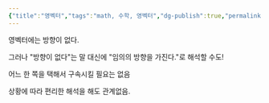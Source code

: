 ```yaml
---
{"title":"영벡터","tags":"math, 수학, 영벡터","dg-publish":true,"permalink":"/computer-science/math//","dgPassFrontmatter":true}
---
```



영벡터에는 방향이 없다.

그러나 "방향이 없다"는 말 대신에 "임의의 방향을 가진다."로 해석할 수도!

어느 한 쪽을 택해서 구속시킬 필요는 없음

상황에 따라 편리한 해석을 해도 관계없음.
